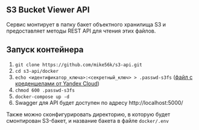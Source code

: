 ## S3 Bucket Viewer API

Сервис монтирует в папку бакет объектного хранилища S3 и предоставляет методы REST API для чтения этих файлов.

## Запуск контейнера

1. `git clone https://github.com/mike56k/s3-api.git`
1. `cd s3-api/docker`
1. `echo <идентификатор_ключа>:<секретный_ключ> > .passwd-s3fs` ([файл с креденшелами от Yandex Cloud](https://cloud.yandex.ru/ru/docs/storage/tools/s3fs))
1. `chmod 600 .passwd-s3fs`
1. `docker-compose up -d`
1.  Swagger для API будет доступен по адресу http://localhost:5000/

Также можно сконфигурировать директорию, в которую будет смонтирован S3-бакет, и название бакета в файле `docker/.env`
